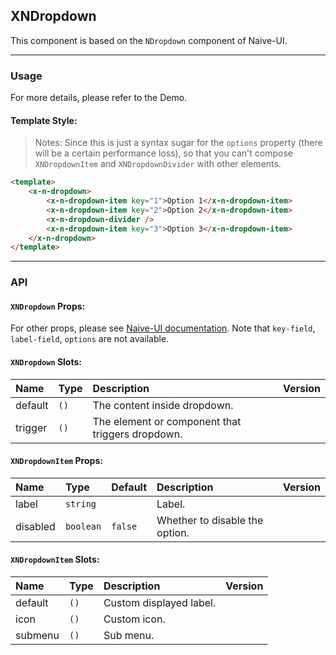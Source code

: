 ﻿## XNDropdown

This component is based on the `NDropdown` component of Naive-UI.

---

### Usage

For more details, please refer to the Demo.

#### Template Style:

> Notes: Since this is just a syntax sugar for the `options` property (there will be a certain performance loss), so that you can't compose `XNDropdownItem` and `XNDropdownDivider` with other elements.

```html
<template>
    <x-n-dropdown>
        <x-n-dropdown-item key="1">Option 1</x-n-dropdown-item>
        <x-n-dropdown-item key="2">Option 2</x-n-dropdown-item>
        <x-n-dropdown-divider />
        <x-n-dropdown-item key="3">Option 3</x-n-dropdown-item>
    </x-n-dropdown>
</template>
```

---

### API

#### `XNDropdown` Props:

For other props, please see [Naive-UI documentation](https://www.naiveui.com/en-US/os-theme/components/dropdown#Dropdown-Props). Note that `key-field`, `label-field`, `options` are not available.

#### `XNDropdown` Slots:

| Name    | Type | Description                                      | Version |
| :------ | :--- | :----------------------------------------------- | :------ |
| default | `()` | The content inside dropdown.                     |         |
| trigger | `()` | The element or component that triggers dropdown. |         |

#### `XNDropdownItem` Props:

| Name     | Type      | Default | Description                    | Version |
| :------- | :-------- | :------ | :----------------------------- | :------ |
| label    | `string`  |         | Label.                         |         |
| disabled | `boolean` | `false` | Whether to disable the option. |         |

#### `XNDropdownItem` Slots:

| Name    | Type | Description             | Version |
| :------ | :--- | :---------------------- | :------ |
| default | `()` | Custom displayed label. |         |
| icon    | `()` | Custom icon.            |         |
| submenu | `()` | Sub menu.               |         |
